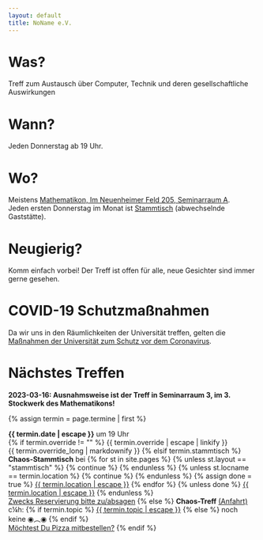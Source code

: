 ```yaml
---
layout: default
title: NoName e.V.
---
```


Was?
===

Treff zum Austausch über Computer, Technik und deren gesellschaftliche Auswirkungen

Wann?
===

Jeden Donnerstag ab 19 Uhr.

Wo?
===

Meistens [Mathematikon, Im Neuenheimer Feld 205, Seminarraum A](anfahrt.html).<br/>
Jeden ersten Donnerstag im Monat ist [Stammtisch](stammtisch.html) (abwechselnde Gaststätte).

Neugierig?
===

Komm einfach vorbei! Der Treff ist offen für alle, neue Gesichter sind immer gerne gesehen.

COVID-19 Schutzmaßnahmen
===

Da wir uns in den Räumlichkeiten der Universität treffen, gelten die
[Maßnahmen der Universität zum Schutz vor dem Coronavirus](https://www.uni-heidelberg.de/de/newsroom/massnahmen-der-universitaet-zum-schutz-vor-dem-coronavirus).


Nächstes Treffen
===

**2023-03-16: Ausnahmsweise ist der Treff in Seminarraum 3, im 3. Stockwerk des Mathematikons!**

{% assign termin = page.termine | first %}

<p itemscope itemtype="http://data-vocabulary.org/Event">
	<time itemprop="startDate" datetime="{{termin.date}}T19:00"><b>{{ termin.date | escape }}</b> um 19 Uhr</time><br/>
	{% if termin.override != "" %}
		{{ termin.override | escape | linkify }}<br>
		{{ termin.override_long | markdownify }}
	{% elsif termin.stammtisch %}
		<b itemprop="summary">Chaos-Stammtisch</b> bei
		{% for st in site.pages %}
			{% unless st.layout == "stammtisch" %}
				{% continue %}
			{% endunless %}
			{% unless st.locname == termin.location %}
				{% continue %}
			{% endunless %}
			{% assign done = true %}
			<a href="{{ st.url | escape }}" itemprop="location">{{ termin.location | escape }}</a>
			<span itemprop="geo" itemscope itemtype="http://data-vocabulary.org/Geo">
				<meta itemprop="latitude" content="{{st.lat}}" />
				<meta itemprop="longitude" content="{{st.lon}}" />
			</span>
		{% endfor %}
		{% unless done %}
			<a href="stammtisch.html" itemprop="location">{{ termin.location | escape }}</a>
		{% endunless %}
		<br>
		<a href="yarpnarp.html" itemprop="url">Zwecks Reservierung bitte zu/absagen</a>
	{% else %}
		<b itemprop="summary">Chaos-Treff</b> <a href="anfahrt.html">(Anfahrt)</a><br/>
    <span itemprop="geo" itemscope itemtype="http://data-vocabulary.org/Geo">
      <meta itemprop="latitude" content="{{site.treff_lat}}" />
      <meta itemprop="longitude" content="{{site.treff_lon}}" />
    </span>
		c¼h:
		{% if termin.topic %}
			<a itemprop="url" href="chaotische_viertelstunde.html#c14h_{{termin.c14h_id}}">{{ termin.topic | escape }}</a>
		{% else %}
			noch keine ◉︵◉
		{% endif %}
		<br>
		<a href="pizza.html">Möchtest Du Pizza mitbestellen?</a>
	{% endif %}
</p>
